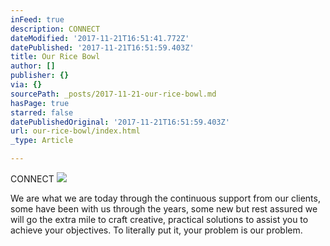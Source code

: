 ```yaml
---
inFeed: true
description: CONNECT
dateModified: '2017-11-21T16:51:41.772Z'
datePublished: '2017-11-21T16:51:59.403Z'
title: Our Rice Bowl
author: []
publisher: {}
via: {}
sourcePath: _posts/2017-11-21-our-rice-bowl.md
hasPage: true
starred: false
datePublishedOriginal: '2017-11-21T16:51:59.403Z'
url: our-rice-bowl/index.html
_type: Article

---
```

CONNECT
![](https://the-grid-user-content.s3-us-west-2.amazonaws.com/c81ea53c-e866-4e75-8c2a-3b8876e46d47.jpg)

We are what we are today through the continuous support from our clients, some have been with us through the years, some new but rest assured we will go the extra mile to craft creative, practical solutions to assist you to achieve your objectives. To literally put it, your problem is our problem.